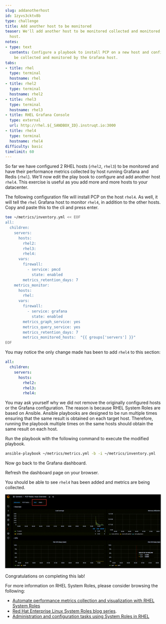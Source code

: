 ```yaml
---
slug: addanotherhost
id: 1zyvs3cktv8b
type: challenge
title: Add another host to be monitored
teaser: We'll add another host to be monitored collected and monitored by the Grafana
  host.
notes:
- type: text
  contents: Configure a playbook to install PCP on a new host and configure it to
    be collected and monitored by the Grafana host.
tabs:
- title: rhel
  type: terminal
  hostname: rhel
- title: rhel2
  type: terminal
  hostname: rhel2
- title: rhel3
  type: terminal
  hostname: rhel3
- title: RHEL Grafana Console
  type: external
  url: http://rhel.${_SANDBOX_ID}.instruqt.io:3000
- title: rhel4
  type: terminal
  hostname: rhel4
difficulty: basic
timelimit: 60
---
```


So far we have configured 2 RHEL hosts (`rhel2`, `rhel3`) to be monitored and have their performance metrics collected by host running Grafana and Redis (`rhel`). We'll now edit the play book to configure and add another host `rhel4`. This exercise is useful as you add more and more hosts to your datacenter.

The following configuration file will install PCP on the host `rhel4`. As well, it will tell the `rhel` Grafana host to monitor `rhel4`, in addition to the other hosts. Copy and paste this to the cli and press enter.

```bash
tee ~/metrics/inventory.yml << EOF
all:
  children:
    servers:
      hosts:
        rhel2:
        rhel3:
        rhel4:
      vars:
        firewall:
          - service: pmcd
            state: enabled
        metrics_retention_days: 7
    metrics_monitor:
      hosts:
        rhel:
      vars:
        firewall:
          - service: grafana
            state: enabled
        metrics_graph_service: yes
        metrics_query_service: yes
        metrics_retention_days: 7
        metrics_monitored_hosts:  "{{ groups['servers'] }}"
EOF
```

You may notice the only change made has been to add `rhel4` to this section:

```yaml
all:
  children:
    servers:
      hosts:
        rhel2:
        rhel3:
        rhel4:
```

You may ask yourself why we did not remove the originally configured hosts or the Grafana configuration. The reason is because RHEL System Roles are based on Ansible. Ansible playbooks are designed to be run multiple times ensuring that the same result is obtained on each target host. Therefore, running the playbook multiple times on the same hosts should obtain the same result on each host.

Run the playbook with the following command to execute the modified playbook.

```bash
ansible-playbook ~/metrics/metrics.yml -b -i ~/metrics/inventory.yml
```

Now go back to the Grafana dashboard.

Refresh the dashboard page on your browser.

You should be able to see `rhel4` has been added and metrics are being collected.

![rhel4](../assets/rhel4.png)

Congratulations on completing this lab!

For more information on RHEL System Roles, please consider browsing the following:

- [Automate performance metrics collection and visualization with RHEL System Roles](https://www.redhat.com/en/blog/automate-performance-metrics-collection-and-visualization-rhel-system-roles)
- [Red Hat Enterprise Linux System Roles blog series](https://www.redhat.com/en/blog/red-hat-enterprise-linux-system-roles).
- [Administration and configuration tasks using System Roles in RHEL](https://access.redhat.com/documentation/en-us/red_hat_enterprise_linux/9/html/administration_and_configuration_tasks_using_system_roles_in_rhel)
